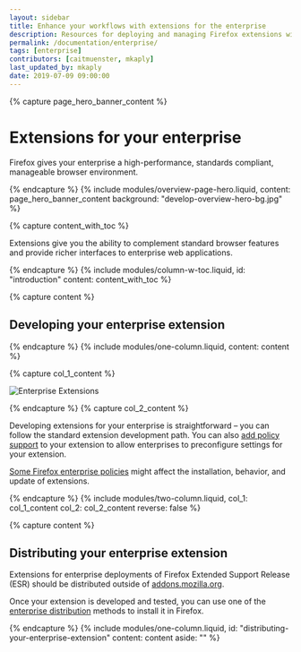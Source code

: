 ```yaml
---
layout: sidebar
title: Enhance your workflows with extensions for the enterprise
description: Resources for deploying and managing Firefox extensions within your organization. Find documentation on enterprise policies and distribution methods.
permalink: /documentation/enterprise/
tags: [enterprise]
contributors: [caitmuenster, mkaply]
last_updated_by: mkaply
date: 2019-07-09 09:00:00
---
```


<!-- Overview Page Hero Banner -->

{% capture page_hero_banner_content %}

# Extensions for your enterprise

Firefox gives your enterprise a high-performance, standards compliant, manageable browser environment.

{% endcapture %}
{% include modules/overview-page-hero.liquid,
	content: page_hero_banner_content
	background: "develop-overview-hero-bg.jpg"
%}

<!-- END: Overview Page Hero Banner -->

<!-- Content with Table of Contents Module -->

{% capture content_with_toc %}

Extensions give you the ability to complement standard browser features and provide richer interfaces to enterprise web applications.

{% endcapture %}
{% include modules/column-w-toc.liquid,
	id: "introduction"
	content: content_with_toc
%}

<!-- END: Content with Table of Contents -->

<!-- Page section container -->

<section id="developing-your-enterprise-extension" class="page-section-container">

<!-- Single Column Body Module -->

{% capture content %}

## Developing your enterprise extension

{% endcapture %}
{% include modules/one-column.liquid,
	content: content
%}

<!-- END: Single Column Body Module -->

<!-- Two Column Body Module -->

{% capture col_1_content %}

![Enterprise Extensions](/assets/img/documentation/develop/EnterpriseExtensions_promo.jpg)

{% endcapture %}
{% capture col_2_content %}

Developing extensions for your enterprise is straightforward – you can follow the standard extension development path. You can also [add policy support](/documentation/enterprise/enterprise-development/#how-to-add-policy) to your extension to allow enterprises to preconfigure settings for your extension.

[Some Firefox enterprise policies](/documentation/enterprise/enterprise-policies-that-impact-extensions/) might affect the installation, behavior, and update of extensions.

{% endcapture %}
{% include modules/two-column.liquid,
	col_1: col_1_content
	col_2: col_2_content
	reverse: false
%}

<!-- END: Two Column Body Module -->

</section>

<!-- END: Page section container -->

<!-- Single Column Body Module -->

{% capture content %}

## Distributing your enterprise extension

Extensions for enterprise deployments of Firefox Extended Support Release (ESR) should be distributed outside of [addons.mozilla.org](https://addons.mozilla.org).

Once your extension is developed and tested, you can use one of the [enterprise distribution](/documentation/enterprise/enterprise-distribution/) methods to install it in Firefox.

{% endcapture %}
{% include modules/one-column.liquid,
	id: "distributing-your-enterprise-extension"
	content: content
	aside: ""
%}

<!-- END: Single Column Body Module -->
